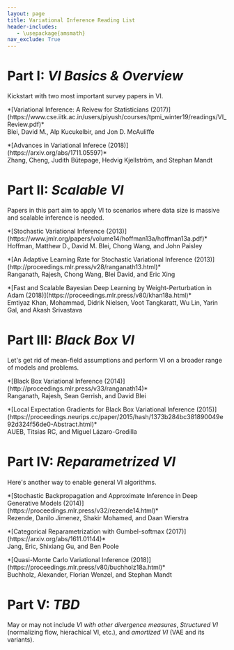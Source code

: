 ```yaml
---
layout: page
title: Variational Inference Reading List
header-includes:
   - \usepackage{amsmath}
nav_exclude: True
---
```


<h1 style="font-size: 30px">Part I: <i>VI Basics & Overview</i></h1>

Kickstart with two most important survey papers in VI.
<p class="paper vi_paper" markdown="1">
    *[Variational Inference: A Reivew for Statisticians (2017)](https://www.cse.iitk.ac.in/users/piyush/courses/tpmi_winter19/readings/VI_Review.pdf)*<br/>
    Blei, David M., Alp Kucukelbir, and Jon D. McAuliffe
</p>
<p class="paper vi_paper" markdown="1">
    *[Advances in Variational Inferece (2018)](https://arxiv.org/abs/1711.05597)*<br/>
    Zhang, Cheng, Judith Bütepage, Hedvig Kjellström, and Stephan Mandt
</p>

<h1 style="font-size: 30px">Part II: <i>Scalable VI</i></h1>
Papers in this part aim to apply VI to scenarios where data size is massive and scalable inference is needed.
<p class="paper vi_paper" markdown="1">
    *[Stochastic Variational Inference (2013)](https://www.jmlr.org/papers/volume14/hoffman13a/hoffman13a.pdf)*<br/>
    Hoffman, Matthew D., David M. Blei, Chong Wang, and John Paisley
</p>
<p class="paper vi_paper" markdown="1">
    *[An Adaptive Learning Rate for Stochastic Variational Inference (2013)](http://proceedings.mlr.press/v28/ranganath13.html)*<br/>
    Ranganath, Rajesh, Chong Wang, Blei David, and Eric Xing
</p>
<p class="paper vi_paper" markdown="1">
    *[Fast and Scalable Bayesian Deep Learning by Weight-Perturbation in Adam (2018)](https://proceedings.mlr.press/v80/khan18a.html)*<br/>
    Emtiyaz Khan, Mohammad, Didrik Nielsen, Voot Tangkaratt, Wu Lin, Yarin Gal, and Akash Srivastava
</p>

<h1 style="font-size: 30px">Part III: <i>Black Box VI</i></h1>

Let's get rid of mean-field assumptions and perform VI on a broader range of models and problems.

<p class="paper vi_paper" markdown="1">
    *[Black Box Variational Inference (2014)](http://proceedings.mlr.press/v33/ranganath14)*<br/>
    Ranganath, Rajesh, Sean Gerrish, and David Blei
</p>

<p class="paper vi_paper" markdown="1">
    *[Local Expectation Gradients for Black Box Variational Inference (2015)](https://proceedings.neurips.cc/paper/2015/hash/1373b284bc381890049e92d324f56de0-Abstract.html)*<br/>
    AUEB, Titsias RC, and Miguel Lázaro-Gredilla
</p>

<h1 style="font-size: 30px">Part IV: <i>Reparametrized VI</i></h1>

Here's another way to enable general VI algorithms.

<p class="paper vi_paper" markdown="1">
    *[Stochastic Backpropagation and Approximate Inference in Deep Generative Models (2014)](https://proceedings.mlr.press/v32/rezende14.html)*<br/>
    Rezende, Danilo Jimenez, Shakir Mohamed, and Daan Wierstra
</p>

<p class="paper vi_paper" markdown="1">
    *[Categorical Reparametrization with Gumbel-softmax (2017)](https://arxiv.org/abs/1611.01144)*<br/>
    Jang, Eric, Shixiang Gu, and Ben Poole
</p>

<p class="paper vi_paper" markdown="1">
    *[Quasi-Monte Carlo Variational Inference (2018)](https://proceedings.mlr.press/v80/buchholz18a.html)*<br/>
    Buchholz, Alexander, Florian Wenzel, and Stephan Mandt
</p>

<h1 style="font-size: 30px">Part V: <i>TBD</i></h1>

May or may not include *VI with other divergence measures*, *Structured VI* (normalizing flow, hierachical VI, etc.), and *amortized VI* (VAE and its variants).